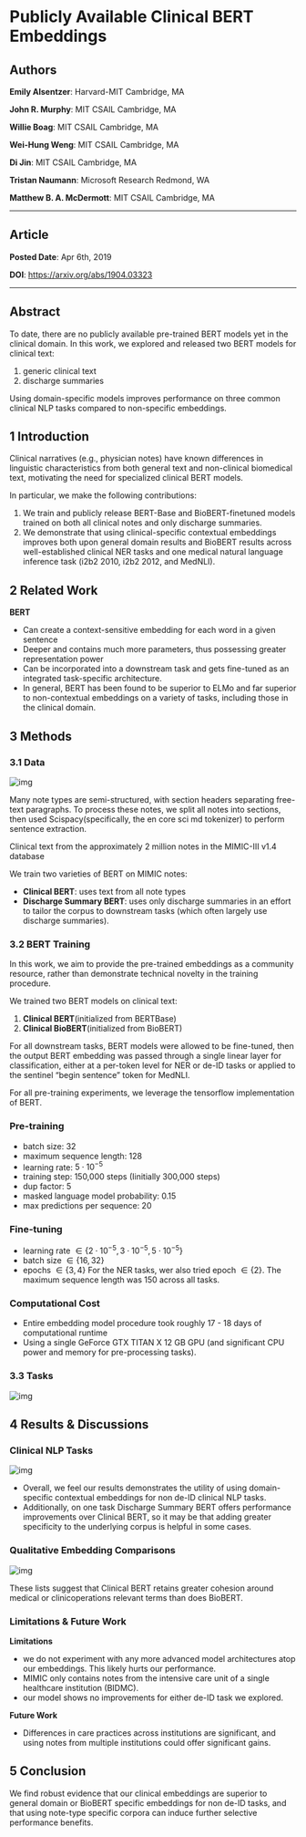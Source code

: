 # Publicly Available Clinical BERT Embeddings

## Authors

**Emily Alsentzer**: Harvard-MIT Cambridge, MA

**John R. Murphy**: MIT CSAIL Cambridge, MA

**Willie Boag**: MIT CSAIL Cambridge, MA

**Wei-Hung Weng**: MIT CSAIL Cambridge, MA

**Di Jin**: MIT CSAIL Cambridge, MA

**Tristan Naumann**: Microsoft Research Redmond, WA

**Matthew B. A. McDermott**: MIT CSAIL Cambridge, MA

<hr>

## Article

**Posted Date**: Apr 6th, 2019

**DOI**: https://arxiv.org/abs/1904.03323

<hr>

## Abstract

To date, there are no publicly available pre-trained BERT models yet in the clinical domain. In this work, we explored and released two BERT models for clinical text:
1. generic clinical text
2. discharge summaries

Using domain-specific models improves performance on three common clinical NLP tasks compared to non-specific embeddings.

## 1 Introduction

Clinical narratives (e.g., physician notes) have known differences in linguistic characteristics from both general text and non-clinical biomedical text, motivating the need for specialized clinical BERT models.

In particular, we make the following contributions:
1. We train and publicly release BERT-Base and BioBERT-finetuned models trained on both all clinical notes and only discharge summaries.
2. We demonstrate that using clinical-specific contextual embeddings improves both upon general domain results and BioBERT results across well-established clinical NER tasks and one medical natural language inference task (i2b2 2010, i2b2 2012, and MedNLI). 

## 2 Related Work

**BERT**
- Can create a context-sensitive embedding for each word in a given sentence
- Deeper and contains much more parameters, thus possessing greater representation power
- Can be incorporated into a downstream task and gets fine-tuned as an integrated task-specific architecture.
- In general, BERT has been found to be superior to ELMo and far superior to non-contextual embeddings on a variety of tasks, including those in the clinical domain.

## 3 Methods

### 3.1 Data

![img](https://github.com/Sameta-cani/papers/blob/main/imgs/Pasted%20image%2020240118174135.png)

Many note types are semi-structured, with section headers separating free-text paragraphs. To process these notes, we split all notes into sections, then used Scispacy(specifically, the en core sci md tokenizer) to perform sentence extraction.

Clinical text from the approximately 2 million notes in the MIMIC-III v1.4 database

We train two varieties of BERT on MIMIC notes: 
- **Clinical BERT**: uses text from all note types 
- **Discharge Summary BERT**: uses only discharge summaries in an effort to tailor the corpus to downstream tasks (which often largely use discharge summaries).

### 3.2 BERT Training

In this work, we aim to provide the pre-trained embeddings as a community resource, rather than demonstrate technical novelty in the training procedure.

We trained two BERT models on clinical text: 
1. **Clinical BERT**(initialized from BERTBase)
2. **Clinical BioBERT**(initialized from BioBERT)

For all downstream tasks, BERT models were allowed to be fine-tuned, then the output BERT embedding was passed through a single linear layer for classification, either at a per-token level for NER or de-ID tasks or applied to the sentinel “begin sentence” token for MedNLI.

For all pre-training experiments, we leverage the tensorflow implementation of BERT.
### Pre-training
- batch size: 32
- maximum sequence length: 128
- learning rate: $5 \cdot 10^{-5}$ 
- training step: 150,000 steps (Iinitially 300,000 steps)
- dup factor: 5
- masked language model probability: 0.15
- max predictions per sequence: 20
### Fine-tuning
- learning rate $\in \{2 \cdot 10^{-5}, 3 \cdot 10^{-5}, 5 \cdot 10^{-5}\}$
- batch size $\in \{16, 32\}$
- epochs $\in \{3, 4\}$
For the NER tasks, wer also tried epoch $\in \{2\}$. The maximum sequence length was 150 across all tasks.

### Computational Cost

- Entire embedding model procedure took roughly 17 - 18 days of computational runtime 
- Using a single GeForce GTX TITAN X 12 GB GPU (and significant CPU power and memory for pre-processing tasks).

### 3.3 Tasks 

![img](https://github.com/Sameta-cani/papers/blob/main/imgs/Pasted%20image%2020240118172608.png)

## 4 Results & Discussions

### Clinical NLP Tasks 

![img](https://github.com/Sameta-cani/papers/blob/main/imgs/Pasted%20image%2020240118173432.png)

- Overall, we feel our results demonstrates the utility of using domain-specific contextual embeddings for non de-ID clinical NLP tasks.
- Additionally, on one task Discharge Summary BERT offers performance improvements over Clinical BERT, so it may be that adding greater specificity to the underlying corpus is helpful in some cases.

### Qualitative Embedding Comparisons

![img](https://github.com/Sameta-cani/papers/blob/main/imgs/Pasted%20image%2020240118173355.png)

These lists suggest that Clinical BERT retains greater cohesion around medical or clinicoperations relevant terms than does BioBERT.

### Limitations & Future Work

**Limitations**
- we do not experiment with any more advanced model architectures atop our embeddings. This likely hurts our performance.
- MIMIC only contains notes from the intensive care unit of a single healthcare institution (BIDMC).
- our model shows no improvements for either de-ID task we explored.

**Future Work**
- Differences in care practices across institutions are significant, and using notes from multiple institutions could offer significant gains.

## 5 Conclusion

We find robust evidence that our clinical embeddings are superior to general domain or BioBERT specific embeddings for non de-ID tasks, and that using note-type specific corpora can induce further selective performance benefits.
